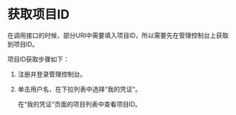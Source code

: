 # 获取项目ID<a name="css_03_0005"></a>

在调用接口的时候，部分URI中需要填入项目ID，所以需要先在管理控制台上获取到项目ID。

项目ID获取步骤如下：

1.  注册并登录管理控制台。
2.  单击用户名，在下拉列表中选择“我的凭证“。

    在“我的凭证“页面的项目列表中查看项目ID。


